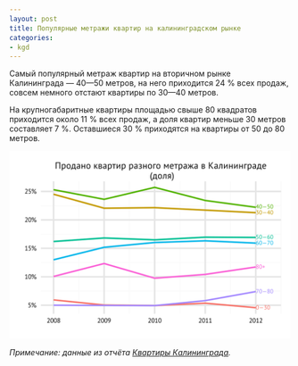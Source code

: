 ```yaml
---
layout: post
title: Популярные метражи квартир на калининградском рынке
categories:
- kgd
---
```


Самый популярный метраж квартир на вторичном рынке Калининграда — 40—50 метров, на него приходится 24 % всех продаж, совсем немного отстают квартиры по 30—40 метров.

На крупногабаритные квартиры площадью свыше 80 квадратов приходится около 11 % всех продаж, а доля квартир меньше 30 метров составляет 7 %. Оставшиеся 30 % приходятся на квартиры от 50 до 80 метров.

![Продано квартир разного метража на вторичном рынке Калининграда](/images/kgd_sqm_group_sh_dyn.svg "Продано квартир разного метража на вторичном рынке Калининграда")

*Примечание: данные из отчёта [Квартиры Калининграда](http://tradebalance.ru/shop.html#!/~/product/id=13926963).*